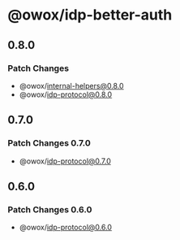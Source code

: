 # @owox/idp-better-auth

## 0.8.0

### Patch Changes

- @owox/internal-helpers@0.8.0
- @owox/idp-protocol@0.8.0

## 0.7.0

### Patch Changes 0.7.0

- @owox/idp-protocol@0.7.0

## 0.6.0

### Patch Changes 0.6.0

- @owox/idp-protocol@0.6.0
